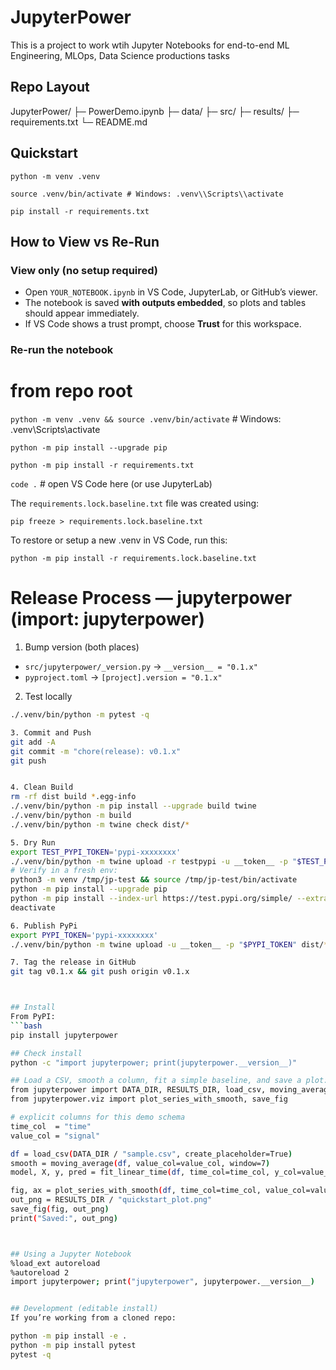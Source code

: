 # JupyterPower

This is a project to work wtih Jupyter Notebooks for end-to-end ML Engineering, MLOps, Data Science productions tasks

## Repo Layout

JupyterPower/ ├─ PowerDemo.ipynb ├─ data/ ├─ src/ ├─ results/ ├─ requirements.txt └─ README.md

## Quickstart
`python -m venv .venv`

`source .venv/bin/activate # Windows: .venv\\Scripts\\activate`

`pip install -r requirements.txt`

## How to View vs Re-Run

### View only (no setup required)
- Open `YOUR_NOTEBOOK.ipynb` in VS Code, JupyterLab, or GitHub’s viewer.
- The notebook is saved **with outputs embedded**, so plots and tables should appear immediately.
- If VS Code shows a trust prompt, choose **Trust** for this workspace.

### Re-run the notebook
# from repo root
`python -m venv .venv && source .venv/bin/activate`   # Windows: .venv\Scripts\activate

`python -m pip install --upgrade pip`

`python -m pip install -r requirements.txt`

`code .`  # open VS Code here (or use JupyterLab)

The `requirements.lock.baseline.txt` file was created using: 

`pip freeze > requirements.lock.baseline.txt`

To restore or setup a new .venv in VS Code, run this:

`python -m pip install -r requirements.lock.baseline.txt`

# Release Process — jupyterpower (import: jupyterpower)

1. Bump version (both places)
- `src/jupyterpower/_version.py` → `__version__ = "0.1.x"`
- `pyproject.toml` → `[project].version = "0.1.x"`

2. Test locally
```bash
./.venv/bin/python -m pytest -q

3. Commit and Push
git add -A
git commit -m "chore(release): v0.1.x"
git push


4. Clean Build
rm -rf dist build *.egg-info
./.venv/bin/python -m pip install --upgrade build twine
./.venv/bin/python -m build
./.venv/bin/python -m twine check dist/*

5. Dry Run
export TEST_PYPI_TOKEN='pypi-xxxxxxxx'
./.venv/bin/python -m twine upload -r testpypi -u __token__ -p "$TEST_PYPI_TOKEN" dist/*
# Verify in a fresh env:
python3 -m venv /tmp/jp-test && source /tmp/jp-test/bin/activate
python -m pip install --upgrade pip
python -m pip install --index-url https://test.pypi.org/simple/ --extra-index-url https://pypi.org/simple/ jupyterpower==0.1.x
deactivate

6. Publish PyPi
export PYPI_TOKEN='pypi-xxxxxxxx'
./.venv/bin/python -m twine upload -u __token__ -p "$PYPI_TOKEN" dist/*

7. Tag the release in GitHub
git tag v0.1.x && git push origin v0.1.x



## Install
From PyPI:
```bash
pip install jupyterpower

## Check install
python -c "import jupyterpower; print(jupyterpower.__version__)"

## Load a CSV, smooth a column, fit a simple baseline, and save a plot:
from jupyterpower import DATA_DIR, RESULTS_DIR, load_csv, moving_average, fit_linear_time
from jupyterpower.viz import plot_series_with_smooth, save_fig

# explicit columns for this demo schema
time_col  = "time"
value_col = "signal"

df = load_csv(DATA_DIR / "sample.csv", create_placeholder=True)
smooth = moving_average(df, value_col=value_col, window=7)
model, X, y, pred = fit_linear_time(df, time_col=time_col, y_col=value_col)

fig, ax = plot_series_with_smooth(df, time_col=time_col, value_col=value_col, smooth=smooth)
out_png = RESULTS_DIR / "quickstart_plot.png"
save_fig(fig, out_png)
print("Saved:", out_png)



## Using a Jupyter Notebook
%load_ext autoreload
%autoreload 2
import jupyterpower; print("jupyterpower", jupyterpower.__version__)


## Development (editable install)
If you’re working from a cloned repo:

python -m pip install -e .
python -m pip install pytest
pytest -q


